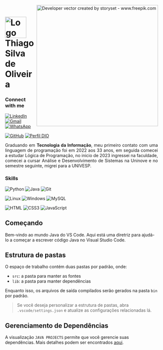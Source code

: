 <img align="right" alt="Developer vector created by storyset - www.freepik.com" height="400" src="https://img.freepik.com/vetores-gratis/ilustracao-de-social-midia-conceito_53876-18383.jpg?size=626&ext=jpg&ga=GA1.1.290897175.1718214573&semt=sph">
<!-- Abaixo foi adicionada a imagem do iconte que antecede o nome -->
<h1>
    <a href="https://github.com/Thiago-1989">
     <img align="center" alt="Logo Thiago Silva de Oliveira" width="70px" src="https://img.freepik.com/fotos-gratis/site-de-ia-ajudando-na-producao-de-software_1268-21620.jpg?ga=GA1.1.290897175.1718214573&semt=ais_user"></a>
    <span>Thiago Silva de Oliveira</span>
</h1>

### Connect with me

[![LinkedIn](https://img.shields.io/badge/-LinkedIn-000?style=for-the-badge&logo=linkedin&logoColor=0000F6&color:FFF)](https://www.linkedin.com/in/thiago-silva-de-oliveira-18240b128/)
[![Gmail](https://img.shields.io/badge/Gmail-333333?style=for-the-badge&logo=gmail&logoColor=red)](mailto:thiagosoaresccb@gmail.com)
[![WhatsApp](https://img.shields.io/badge/WhatsApp-25D366?style=for-the-badge&logo=whatsapp&logoColor=white)](https://wa.me/DDI+DDD+)

[![GitHub](https://img.shields.io/badge/GitHub-100000?style=for-the-badge&logo=github&logoColor=white)](https://github.com/thiago-1989)
[![Perfil DIO](https://img.shields.io/badge/Perfil%20%20DIO-000055?style=for-the-badge&logo=gitbook&logoColor=white)](https://www.dio.me/users/thiagosoaresccb)



<p align="justify">Graduando em <strong>Tecnologia da Informação</strong>, meu primeiro contato com uma linguagem de programação foi em 2022 aos 33 anos, em seguida comecei a estudar Lógica de Programação, no inicio de 2023 ingressei na faculdade, comecei a cursar Análise e Desenvolvimento de Sistemas na Uninove e no semestre seguinte, migrei para a UNIVESP.

### Skills

![Python](https://img.shields.io/badge/python-3670A0?style=for-the-badge&logo=python&logoColor=ffdd54)
![Java](https://img.shields.io/badge/java-%23ED8B00.svg?style=for-the-badge&logo=openjdk&logoColor=white)
![Git](https://img.shields.io/badge/GIT-E44C30?style=for-the-badge&logo=git&logoColor=white)

![Linux](https://img.shields.io/badge/Linux-FFF?style=for-the-badge&logo=linux&logoColor=FCC624)
![Windows](https://img.shields.io/badge/Windows-FFF?style=for-the-badge&logo=windows&logoColor=2CA5E0)
![MySQL](https://img.shields.io/badge/MySQL-FFF?style=for-the-badge&logo=mysql&logoColor=BLACK)

![HTML](https://img.shields.io/badge/HTML5-E34F26?style=for-the-badge&logo=html5&logoColor=white)
![CSS3](https://img.shields.io/badge/CSS3-1572B6?style=for-the-badge&logo=css3&logoColor=white)
![JavaScript](https://img.shields.io/badge/JavaScript-F7DF1E?style=for-the-badge&logo=javascript&logoColor=black)


## Começando

Bem-vindo ao mundo Java do VS Code. Aqui está uma diretriz para ajudá-lo a começar a escrever código Java no Visual Studio Code.

## Estrutura de pastas

O espaço de trabalho contém duas pastas por padrão, onde:

- `src`: a pasta para manter as fontes
- `lib`: a pasta para manter dependências

Enquanto isso, os arquivos de saída compilados serão gerados na pasta `bin` por padrão.

> Se você deseja personalizar a estrutura de pastas, abra `.vscode/settings.json` e atualize as configurações relacionadas lá.

## Gerenciamento de Dependências

A visualização `JAVA PROJECTS` permite que você gerencie suas dependências. Mais detalhes podem ser encontrados [aqui](https://github.com/microsoft/vscode-java-dependency#manage-dependencies).